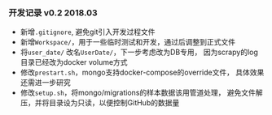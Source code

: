 ### 开发记录 v0.2 2018.03 ###
- 新增`.gitignore`, 避免git引入开发过程文件
- 新增`Workspace/`，用于一些临时测试和开发，通过后调整到正式文件
- 将`user_date/` 改名`UserDate/`，下一步考虑改为DB专用，
因为scrapy的log目录已经改为docker volume方式
- 修改`prestart.sh`，mongo支持docker-compose的override文件，
具体效果还需进一步研究
- 修改`setup.sh`，将mongo/migrations的样本数据该用管道处理，
避免文件解压，并将目录设为只读，以便控制GitHub的数据量



